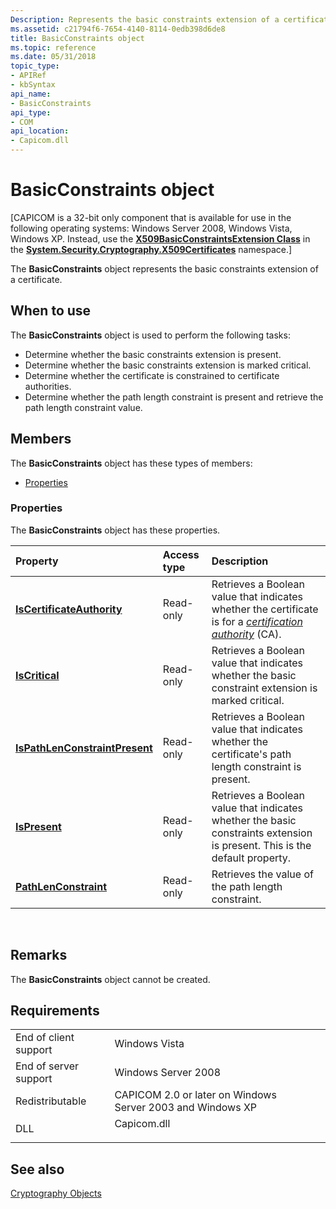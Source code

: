 ```yaml
---
Description: Represents the basic constraints extension of a certificate.
ms.assetid: c21794f6-7654-4140-8114-0edb398d6de8
title: BasicConstraints object
ms.topic: reference
ms.date: 05/31/2018
topic_type: 
- APIRef
- kbSyntax
api_name: 
- BasicConstraints
api_type: 
- COM
api_location: 
- Capicom.dll
---
```


# BasicConstraints object

\[CAPICOM is a 32-bit only component that is available for use in the following operating systems: Windows Server 2008, Windows Vista, Windows XP. Instead, use the [**X509BasicConstraintsExtension Class**](https://msdn.microsoft.com/library/z0k9d993(v=VS.90).aspx) in the [**System.Security.Cryptography.X509Certificates**](https://msdn.microsoft.com/library/ztkw6e67(v=VS.96).aspx) namespace.\]

The **BasicConstraints** object represents the basic constraints extension of a certificate.

## When to use

The **BasicConstraints** object is used to perform the following tasks:

-   Determine whether the basic constraints extension is present.
-   Determine whether the basic constraints extension is marked critical.
-   Determine whether the certificate is constrained to certificate authorities.
-   Determine whether the path length constraint is present and retrieve the path length constraint value.

## Members

The **BasicConstraints** object has these types of members:

-   [Properties](#properties)

### Properties

The **BasicConstraints** object has these properties.



| Property                                                                                     | Access type          | Description                                                                                                                                                                                                        |
|:---------------------------------------------------------------------------------------------|:---------------------|:-------------------------------------------------------------------------------------------------------------------------------------------------------------------------------------------------------------------|
| [**IsCertificateAuthority**](basicconstraints-iscertificateauthority.md)<br/>         | Read-only<br/> | Retrieves a Boolean value that indicates whether the certificate is for a [*certification authority*](https://msdn.microsoft.com/library/ms721572(v=VS.85).aspx) (CA).<br/> |
| [**IsCritical**](basicconstraints-iscritical.md)<br/>                                 | Read-only<br/> | Retrieves a Boolean value that indicates whether the basic constraint extension is marked critical.<br/>                                                                                                     |
| [**IsPathLenConstraintPresent**](basicconstraints-ispathlenconstraintpresent.md)<br/> | Read-only<br/> | Retrieves a Boolean value that indicates whether the certificate's path length constraint is present.<br/>                                                                                                   |
| [**IsPresent**](basicconstraints-ispresent.md)<br/>                                   | Read-only<br/> | Retrieves a Boolean value that indicates whether the basic constraints extension is present. This is the default property.<br/>                                                                              |
| [**PathLenConstraint**](basicconstraints-pathlenconstraint.md)<br/>                   | Read-only<br/> | Retrieves the value of the path length constraint.<br/>                                                                                                                                                      |



 

## Remarks

The **BasicConstraints** object cannot be created.

## Requirements



|                                  |                                                                                        |
|----------------------------------|----------------------------------------------------------------------------------------|
| End of client support<br/> | Windows Vista<br/>                                                               |
| End of server support<br/> | Windows Server 2008<br/>                                                         |
| Redistributable<br/>       | CAPICOM 2.0 or later on Windows Server 2003 and Windows XP<br/>                  |
| DLL<br/>                   | <dl> <dt>Capicom.dll</dt> </dl> |



## See also

<dl> <dt>

[Cryptography Objects](cryptography-objects.md)
</dt> </dl>

 

 




